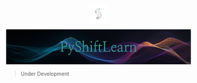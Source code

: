<p align="center">
    <img src="Media/Logo.png" alt='Logo' width="10%" />
</p>
<p align="center">
    <img src="Media/Banner.png" alt='Banner'/>
</p>

> Under Development
